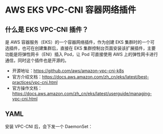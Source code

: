 # AWS EKS VPC-CNI 容器网络插件

## 什么是 EKS VPC-CNI 插件？

是 AWS 容器服务（EKS）的一个容器网络插件，作为创建 EKS 集群时的一个可选插件，也可在创建集群后，直接在 EKS 集群控制台页面安装该扩展插件，主要功能是将弹性网卡（ENI）插入 Pod，让 Pod 可直接使用 AWS 上的弹性网卡进行通信，同时这个插件也是开源的。

- 开源地址：https://github.com/aws/amazon-vpc-cni-k8s
- 官方介绍文档：https://docs.aws.amazon.com/zh_cn/eks/latest/best-practices/vpc-cni.html
- 官方操作文档：https://docs.aws.amazon.com/zh_cn/eks/latest/userguide/managing-vpc-cni.html

## YAML

安装 VPC-CNI 后，会下发一个 DaemonSet：

<FileBlock file="vpc-cni/aws/aws-node.yaml" />
